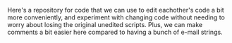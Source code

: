 Here's a repository for code that we can use to edit eachother's code a bit more conveniently, and experiment with changing code without needing to worry about losing the original unedited scripts. Plus, we can make comments a bit easier here compared to having a bunch of e-mail strings. 